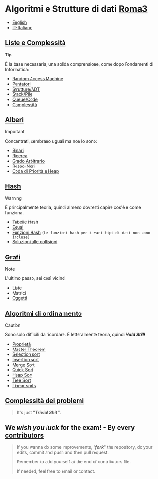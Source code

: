 # Algoritmi e Strutture di dati [Roma3](https://www.uniroma3.it)

 - [English](./README.md)
 - [IT-Italiano](./[IT]README.md)

## [Liste e Complessità](Lists/[IT]Liste.md)
> [!TIP]
> È la base necessaria, una solida comprensione, come dopo Fondamenti di Informatica:
> - [Random Access Machine](Lists/[IT]Liste.md#ram---random-access-machine)
> - [Puntatori](Lists/[IT]Liste.md#puntatori)
> - [Strutture/ADT](Lists/[IT]Liste.md#strutture-or-adtabstract-data-type)
> - [Stack/Pile](Lists/[IT]Liste.md#pile-o-stack-)
> - [Queue/Code](Lists/[IT]Liste.md#code-o-queue-)
> - [Complessità](Lists/[IT]Liste.md#complessità)

## [Alberi](Trees/Trees.md)
> [!IMPORTANT]
>  Concentrati, sembrano uguali ma non lo sono:  
> - [Binari](Trees/Trees.md#binary)
> - [Ricerca](Trees/Trees.md#searching)
> - [Grado Arbitrario](Trees/Trees.md#arbitrary-grade)
> - [Rosso-Neri](Trees/Trees.md#blackred)
> - [Coda di Priorità e Heap](Trees/Trees.md#priority-queue-and-heap)

## [Hash](Hash/Hash.md)
> [!WARNING]
> È principalmente teoria, quindi almeno dovresti capire cos'è e come funziona.
> - [Tabelle Hash](Hash/Hash.md#hash-table)
> - [Equal](Hash/Hash.md#equal-functions)
> - [Funzioni Hash](Hash/Hash.md#hash-functions)  `(Le funzioni hash per i vari tipi di dati non sono incluse)`
> - [Soluzioni alle collisioni](Hash/Hash.md#solution-to-collisions)

## [Grafi](Graphs/Graphs.md)
> [!NOTE]
> L'ultimo passo, sei così vicino!
> - [Liste](Graphs/Graphs.md#gaph-lists)
> - [Matrici](Graphs/Graphs.md#gaph-matrix)
> - [Oggetti](Graphs/Graphs.md#gaph-objects)

## [Algoritmi di ordinamento](SortingAlgorithms/SortingAlgorithms.md)
> [!CAUTION]
> Sono solo difficili da ricordare. È letteralmente teoria, quindi ***Hold Still!***
> - [Proprietà](SortingAlgorithms/SortingAlgorithms.md#greedy)
> - [Master Theorem](SortingAlgorithms/SortingAlgorithms.md#master-theorem)
> - [Selection sort](SortingAlgorithms/SortingAlgorithms.md#selection-sort)
> - [Insertion sort](SortingAlgorithms/SortingAlgorithms.md#insertion-sort)
> - [Merge Sort](SortingAlgorithms/SortingAlgorithms.md#merge-sort)
> - [Quick Sort](SortingAlgorithms/SortingAlgorithms.md#quick-sort)
> - [Heap Sort](SortingAlgorithms/SortingAlgorithms.md#heap-sort)
> - [Tree Sort](SortingAlgorithms/SortingAlgorithms.md#tree-sort)
> - [Linear sorts](SortingAlgorithms/SortingAlgorithms.md#counting-sort)

## [Complessità dei problemi](ProblemsComplexity/ProblemsComplexity.md#problems-complexity)
> It's just ***"Trivial Shit"***.

## We ***wish you luck*** for the exam! - **By every [contributors](Contributors/Contributors.md#contributors)**
> If you wanna do some improvements, "***fork***" the repository, do your edits, commit and push and then pull request.
> 
> Remember to add yourself at the end of contributors file.
> 
> If needed, feel free to email or contact.

